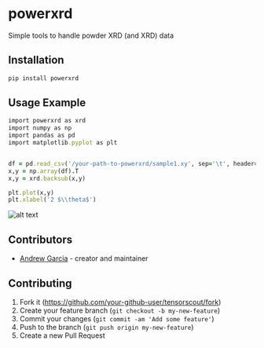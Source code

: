# powerxrd
Simple tools to handle powder XRD (and XRD) data



## Installation

```ruby
pip install powerxrd
```
## Usage Example

```ruby
import powerxrd as xrd
import numpy as np
import pandas as pd
import matplotlib.pyplot as plt


df = pd.read_csv('/your-path-to-powerxrd/sample1.xy', sep='\t', header=None)  
x,y = np.array(df).T
x,y = xrd.backsub(x,y)

plt.plot(x,y)
plt.xlabel('2 $\\theta$')
```
![alt text](https://github.com/[username]/[reponame]/blob/[branch]/image.jpg?raw=true)

## Contributors

- [Andrew Garcia](https://github.com/andrewrgarcia) - creator and maintainer

## Contributing

1. Fork it (<https://github.com/your-github-user/tensorscout/fork>)
2. Create your feature branch (`git checkout -b my-new-feature`)
3. Commit your changes (`git commit -am 'Add some feature'`)
4. Push to the branch (`git push origin my-new-feature`)
5. Create a new Pull Request

